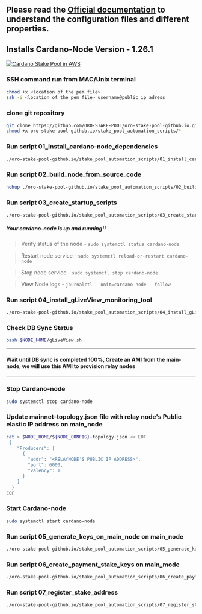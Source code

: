 ## Please read the [Official documentation](https://docs.cardano.org/projects/cardano-node/en/latest/index.html) to understand the configuration files and different properties.

## Installs Cardano-Node Version - 1.26.1 

[![Cardano Stake Pool in AWS](http://www.oroops.com.s3-website-us-east-1.amazonaws.com/images/thumbnail.png)](https://www.youtube.com/watch?v=zvDqN2Wi5-E&list=PLKMe4Qn8pXy7xD4MdoYMktMHkuyPSycGR)


### SSH command run from MAC/Unix terminal

```bash
chmod +x <location of the pem file>
ssh -i <location of the pem file> username@public_ip_adress
```

### clone git repository
```bash
git clone https://github.com/ORO-STAKE-POOL/oro-stake-pool-github.io.git
chmod +x oro-stake-pool-github.io/stake_pool_automation_scripts/*
```

### Run script 01_install_cardano-node_dependencies
```bash
./oro-stake-pool-github.io/stake_pool_automation_scripts/01_install_cardano-node_dependencies.sh
```

### Run script 02_build_node_from_source_code
```bash
nohup ./oro-stake-pool-github.io/stake_pool_automation_scripts/02_build_node_and_configure.sh &
```

### Run script 03_create_startup_scripts
```bash
./oro-stake-pool-github.io/stake_pool_automation_scripts/03_create_startup_scripts.sh
```
##### Your cardano-node is up and running!!
> Verify status of the node - `sudo systemctl status cardano-node`

> Restart node service - `sudo systemctl reload-or-restart cardano-node`

> Stop node service - `sudo systemctl stop cardano-node`

> View Node logs - `journalctl --unit=cardano-node --follow`

### Run script 04_install_gLiveView_monitoring_tool
```bash
./oro-stake-pool-github.io/stake_pool_automation_scripts/04_install_gLiveView_monitoring_tool.sh
```

### Check DB Sync Status
```bash
bash $NODE_HOME/gLiveView.sh
```

----

#### Wait until DB sync is completed 100%, Create an AMI from the main-node, we will use this AMI to provision relay nodes

----

### Stop Cardano-node
```bash
sudo systemctl stop cardano-node
```

### Update mainnet-topology.json file with relay node's Public elastic IP address on main_node
```bash
cat > $NODE_HOME/${NODE_CONFIG}-topology.json << EOF 
 {
    "Producers": [
      {
        "addr": "<RELAYNODE'S PUBLIC IP ADDRESS>",
        "port": 6000,
        "valency": 1
      }
    ]
  }
EOF
```
### Start Cardano-node
```bash
sudo systemctl start cardano-node
```
### Run script 05_generate_keys_on_main_node on main_node
```bash
./oro-stake-pool-github.io/stake_pool_automation_scripts/05_generate_keys_on_main_node.sh
```

### Run script 06_create_payment_stake_keys on main_mode
```bash
./oro-stake-pool-github.io/stake_pool_automation_scripts/06_create_payment_stake_keys.sh
```

### Run script 07_register_stake_address
```bash
./oro-stake-pool-github.io/stake_pool_automation_scripts/07_register_stake_address.sh
```


